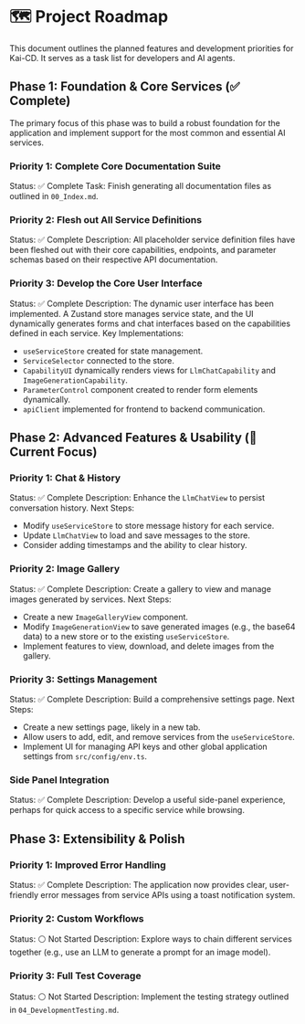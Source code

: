 # 🗺️ Project Roadmap

This document outlines the planned features and development priorities for Kai-CD. It serves as a task list for developers and AI agents.

## Phase 1: Foundation & Core Services (✅ Complete)

The primary focus of this phase was to build a robust foundation for the application and implement support for the most common and essential AI services.

### Priority 1: Complete Core Documentation Suite
Status: ✅ Complete
Task: Finish generating all documentation files as outlined in `00_Index.md`.

### Priority 2: Flesh out All Service Definitions
Status: ✅ Complete
Description: All placeholder service definition files have been fleshed out with their core capabilities, endpoints, and parameter schemas based on their respective API documentation.

### Priority 3: Develop the Core User Interface
Status: ✅ Complete
Description: The dynamic user interface has been implemented. A Zustand store manages service state, and the UI dynamically generates forms and chat interfaces based on the capabilities defined in each service.
Key Implementations:
- `useServiceStore` created for state management.
- `ServiceSelector` connected to the store.
- `CapabilityUI` dynamically renders views for `LlmChatCapability` and `ImageGenerationCapability`.
- `ParameterControl` component created to render form elements dynamically.
- `apiClient` implemented for frontend to backend communication.

## Phase 2: Advanced Features & Usability (🎯 Current Focus)

### Priority 1: Chat & History
Status: ✅ Complete
Description: Enhance the `LlmChatView` to persist conversation history.
Next Steps:
- Modify `useServiceStore` to store message history for each service.
- Update `LlmChatView` to load and save messages to the store.
- Consider adding timestamps and the ability to clear history.

### Priority 2: Image Gallery
Status: ✅ Complete
Description: Create a gallery to view and manage images generated by services.
Next Steps:
- Create a new `ImageGalleryView` component.
- Modify `ImageGenerationView` to save generated images (e.g., the base64 data) to a new store or to the existing `useServiceStore`.
- Implement features to view, download, and delete images from the gallery.

### Priority 3: Settings Management
Status: ✅ Complete
Description: Build a comprehensive settings page.
Next Steps:
- Create a new settings page, likely in a new tab.
- Allow users to add, edit, and remove services from the `useServiceStore`.
- Implement UI for managing API keys and other global application settings from `src/config/env.ts`.

### Side Panel Integration
Status: ✅ Complete
Description: Develop a useful side-panel experience, perhaps for quick access to a specific service while browsing.

## Phase 3: Extensibility & Polish

### Priority 1: Improved Error Handling
Status: ✅ Complete
Description: The application now provides clear, user-friendly error messages from service APIs using a toast notification system.

### Priority 2: Custom Workflows
Status: ⚪ Not Started
Description: Explore ways to chain different services together (e.g., use an LLM to generate a prompt for an image model).

### Priority 3: Full Test Coverage
Status: ⚪ Not Started
Description: Implement the testing strategy outlined in `04_DevelopmentTesting.md`. 
